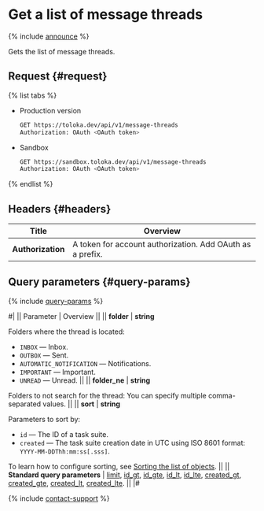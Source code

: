 # Get a list of message threads

{% include [announce](../_includes/announce.md) %}

Gets the list of message threads.

## Request {#request}

{% list tabs %}

- Production version

  ```bash
  GET https://toloka.dev/api/v1/message-threads
  Authorization: OAuth <OAuth token>
  ```

- Sandbox

  ```bash
  GET https://sandbox.toloka.dev/api/v1/message-threads
  Authorization: OAuth <OAuth token>
  ```

{% endlist %}

## Headers {#headers}

Title | Overview
----- | -----
**Authorization** | A token for account authorization. Add OAuth as a prefix.

## Query parameters {#query-params}

{% include [query-params](../_includes/query-params.md) %}

#|
|| Parameter | Overview ||
|| **folder** | **string**

Folders where the thread is located:

- `INBOX` — Inbox.
- `OUTBOX` — Sent.
- `AUTOMATIC_NOTIFICATION` — Notifications.
- `IMPORTANT` — Important.
- `UNREAD` — Unread. ||
|| **folder_ne** | **string**

Folders to not search for the thread: You can specify multiple comma-separated values. ||
|| **sort** | **string**

Parameters to sort by:

- `id` — The ID of a task suite.
- `created` — The task suite creation date in UTC using ISO 8601 format: `YYYY-MM-DDThh:mm:ss[.sss]`.

To learn how to configure sorting, see [Sorting the list of objects](sorting.md). ||
|| **Standard query parameters** | [limit](standard-query-parameters.md#limit), [id_gt](standard-query-parameters.md#id_gt), [id_gte](standard-query-parameters.md#id_gte), [id_lt](standard-query-parameters.md#id_lt), [id_lte](standard-query-parameters.md#id_lte), [created_gt](standard-query-parameters.md#created_gt), [created_gte](standard-query-parameters.md#created_gte), [created_lt](standard-query-parameters.md#created_lt), [created_lte](standard-query-parameters.md#created_lte). ||
|#

{% include [contact-support](../../guide/_includes/contact-support.md) %}